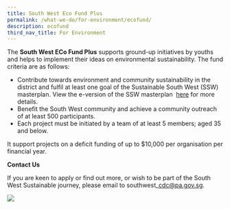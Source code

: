 ```yaml
---
title: South West Eco Fund Plus
permalink: /what-we-do/for-environment/ecofund/
description: ecofund
third_nav_title: For Environment
---
```

The **South West ECo Fund Plus** supports ground-up initiatives by youths and helps to implement their ideas on environmental sustainability. The fund criteria are as follows:  

*   Contribute towards environment and community sustainability in the district and fulfil at least one goal of the Sustainable South West (SSW) masterplan. View the e-version of the SSW masterplan  [here](https://www.cdc.gov.sg/docs/librariesprovider6/documents-swcdc/pdf-files/ssw_digital-29-10-19.pdf?sfvrsn=1933014e_6) for more details.
*   Benefit the South West community and achieve a community outreach of at least 500 participants.
*   Each project must be initiated by a team of at least 5 members; aged 35 and below.

It support projects on a deficit funding of up to $10,000 per organisation per financial year. 

**Contact Us**   
  
If you are keen to apply or find out more, or wish to be part of the South West Sustainable journey, please email to southwest\_cdc@pa.gov.sg.

![](/images/What%20We%20Do/For%20Environment/south-west-eco-fund-plus.jpg)